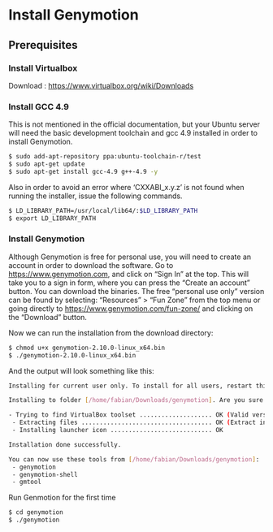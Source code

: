 # Install Genymotion

## Prerequisites
### Install Virtualbox
Download : https://www.virtualbox.org/wiki/Downloads

### Install GCC 4.9
This is not mentioned in the official documentation, but your Ubuntu server will need the basic development toolchain and gcc 4.9 installed in order to install Genymotion.
```bash
$ sudo add-apt-repository ppa:ubuntu-toolchain-r/test
$ sudo apt-get update
$ sudo apt-get install gcc-4.9 g++-4.9 -y
```
Also in order to avoid an error where ‘CXXABI_x.y.z’ is not found when running the installer, issue the following commands.
```bash
$ LD_LIBRARY_PATH=/usr/local/lib64/:$LD_LIBRARY_PATH
$ export LD_LIBRARY_PATH
```

### Install Genymotion
Although Genymotion is free for personal use, you will need to create an account in order to download the software.  Go to https://www.genymotion.com, and click on “Sign In” at the top.  This will take you to a sign in form, where you can press the “Create an account” button.
You can download the binaries.  The free “personal use only” version can be found by selecting: “Resources” > “Fun Zone” from the top menu or going directly to https://www.genymotion.com/fun-zone/ and clicking on the “Download” button.

Now we can run the installation from the download directory:
```bash
$ chmod u+x genymotion-2.10.0-linux_x64.bin
$ ./genymotion-2.10.0-linux_x64.bin
```
And the output will look something like this:
```bash
Installing for current user only. To install for all users, restart this installer as root.

Installing to folder [/home/fabian/Downloads/genymotion]. Are you sure [y/n] ?

- Trying to find VirtualBox toolset .................... OK (Valid version of VirtualBox found: 5.1.18r114002)
 - Extracting files .................................... OK (Extract into: [/home/fabian/Downloads/genymotion])
 - Installing launcher icon ............................ OK

Installation done successfully.

You can now use these tools from [/home/fabian/Downloads/genymotion]:
 - genymotion
 - genymotion-shell
 - gmtool
```

Run Genmotion for the first time
```bash
$ cd genymotion
$ ./genymotion
```

